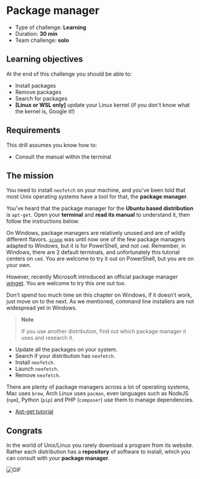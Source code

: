 # Package manager

- Type of challenge: **Learning**
- Duration: **30 min**
- Team challenge: **solo**

## Learning objectives

At the end of this challenge you should be able to:

- Install packages
- Remove packages
- Search for packages
- **[Linux or WSL only]** update your Linux kernel (if you don't know what the kernel is, Google it!)

## Requirements

This drill assumes you know how to:

- Consult the manual within the terminal

## The mission

You need to install `neofetch` on your machine, and you’ve been told that most Unix operating systems have a tool for that, the **package manager**.

You’ve heard that the package manager for the **Ubuntu based distribution** is `apt-get`. Open your **terminal** and **read its manual** to understand it, then follow the instructions below.

On Windows, package managers are relatively unused and are of wildly different flavors. [`scoop`](https://scoop.sh/) was until now one of the few package managers adapted to Windows, but it is for PowerShell, and not `cmd`. Remember, in Windows, there are 2 default terminals, and unfortunately this tutorial centers on `cmd`. You are welcome to try it out on PowerShell, but you are on your own.

However, recently Microsoft introduced an official package manager [winget](https://www.howtogeek.com/674470/how-to-use-windows-10s-package-manager-winget/). You are welcome to try this one out too.

Don't spend too much time on this chapter on Windows, if it doesn't work, just move on to the next. As we mentioned, command line installers are not widespread yet in Windows.

> **Note**
>
> If you use another distribution, find out which package manager it uses and research it.

- Update all the packages on your system.
- Search if your distribution has `neofetch`.
- Install `neofetch`.
- Launch `neofetch`.
- Remove `neofetch`.

There are plenty of package managers across a lot of operating systems, Mac uses `brew`, Arch Linux uses `pacman`, even languages such as NodeJS (`npm`), Python (`pip`) and PHP (`composer`) use them to manage dependencies.

- [Apt-get tutorial](https://itsfoss.com/apt-get-linux-guide/)

## Congrats

In the world of Unix/Linux you rarely download a program from its website. Rather each distribution has a **repository** of software to install, which you can consult with your **package manager**.

![GIF](https://media.giphy.com/media/n1koqKtJ8xffa/giphy.gif)
